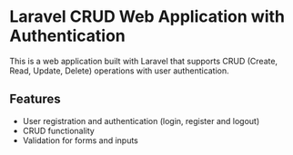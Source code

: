 # Laravel CRUD Web Application with Authentication

This is a web application built with Laravel that supports CRUD (Create, Read, Update, Delete) operations with user authentication.

## Features

- User registration and authentication (login, register and logout)
- CRUD functionality
- Validation for forms and inputs
